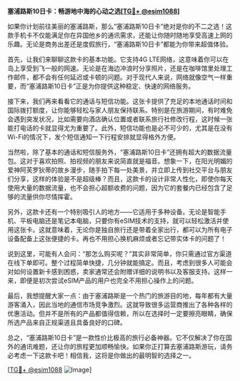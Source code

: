 **塞浦路斯10日卡：畅游地中海的心动之选[[TG💪+ @esim1088](https://t.me/s/esim1088)]**

如果你计划前往美丽的塞浦路斯，那么“塞浦路斯10日卡”绝对是你的不二之选！这款手机卡不仅能满足你在异国他乡的通讯需求，还能让你随时随地享受高速上网的乐趣。无论是商务出差还是度假旅行，“塞浦路斯10日卡”都能为你带来超值体验。

首先，让我们来聊聊这款卡的基本功能。它支持4G LTE网络，这意味着你可以在岛上享受到飞一般的网速。无论是在海边冲浪时分享照片，还是在咖啡馆里处理工作邮件，都不会有任何延迟或卡顿的问题。对于现代人来说，网络就像空气一样重要，而“塞浦路斯10日卡”正是为你提供这种稳定、快速的网络服务。

接下来，我们再来看看它的通话与短信功能。这张卡提供了充足的本地通话时间和国际拨打额度，让你能够轻松与家人朋友保持联系。特别是在旅游期间，有时难免会遇到突发状况，比如需要向酒店确认位置或者联系旅行社修改行程，这时候一张能打电话的卡就显得尤为重要了。此外，短信功能也是必不可少的，尤其是在没有Wi-Fi的情况下，发个短信通知一下行程安排就显得格外方便。

当然啦，除了基本的通话和短信服务外，“塞浦路斯10日卡”还拥有超大的数据流量包。这对于喜欢拍照、拍视频的朋友来说简直就是福音。想象一下，在阳光明媚的爱神阿芙罗狄蒂的故乡漫步，随手拍下每一处美景，并立即上传到社交平台与朋友们分享，这样的体验是不是超级棒？而且，这款卡的设计非常人性化，即使你每天使用大量的数据流量，也不会担心超额收费的问题，因为它的套餐内已经包含了足够的流量供你尽情挥霍。

另外，这款卡还有一个特别吸引人的地方——它适用于多种设备。无论是智能手机、平板电脑还是笔记本电脑，只要你有eSIM技术的支持，就可以轻松激活并使用这张卡。这就意味着，无论你是独自旅行还是带着全家出行，都可以为所有电子设备配备上这张便捷的卡。再也不用担心换机麻烦或者忘记带实体卡的问题了！

说到这里，可能有人会问：“那怎么购买呢？”其实非常简单，你只需通过官方渠道在线下单即可。整个过程简单快捷，几分钟就能搞定。而且，考虑到很多人可能会对如何设置新卡感到困惑，卖家通常还会附赠详细的说明书以及客服支持。这样一来，即便是初次尝试eSIM产品的用户也完全不用担心操作上的问题。

最后，我想提醒大家一点：由于塞浦路斯是一个热门的旅游目的地，每年都有大量游客涌入，因此当地的通信市场竞争激烈。这就导致很多运营商推出了各种各样的优惠活动。但并不是所有的产品都值得信赖，所以在选择时一定要擦亮眼睛，确保所选产品来自正规渠道且具备良好的口碑。

总之，“塞浦路斯10日卡”是一款性价比极高的旅行必备神器。它不仅解决了你在国外的通讯难题，还让你的旅程更加顺畅愉快。如果你正打算去塞浦路斯游玩，请务必考虑一下这款卡吧！相信我，这将是你做出的最明智的选择之一。

[[TG💪+ @esim1088](https://t.me/s/esim1088) ![Image](https://i.postimg.cc/4NQfJmqS/Snipaste-2025-05-13-00-14-12.png)]
